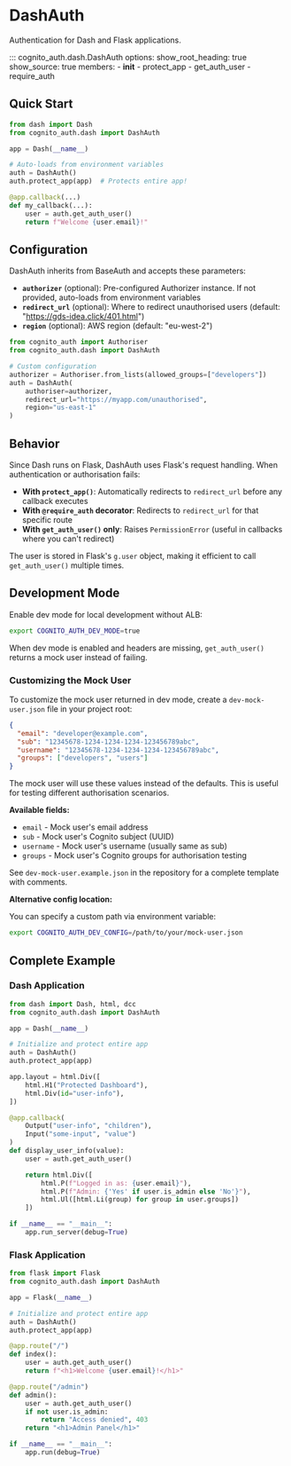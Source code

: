 # DashAuth

Authentication for Dash and Flask applications.

::: cognito_auth.dash.DashAuth
    options:
      show_root_heading: true
      show_source: true
      members:
        - __init__
        - protect_app
        - get_auth_user
        - require_auth

## Quick Start

```python
from dash import Dash
from cognito_auth.dash import DashAuth

app = Dash(__name__)

# Auto-loads from environment variables
auth = DashAuth()
auth.protect_app(app)  # Protects entire app!

@app.callback(...)
def my_callback(...):
    user = auth.get_auth_user()
    return f"Welcome {user.email}!"
```

## Configuration

DashAuth inherits from BaseAuth and accepts these parameters:

- **`authorizer`** (optional): Pre-configured Authorizer instance. If not provided, auto-loads from environment variables
- **`redirect_url`** (optional): Where to redirect unauthorised users (default: "https://gds-idea.click/401.html")
- **`region`** (optional): AWS region (default: "eu-west-2")

```python
from cognito_auth import Authoriser
from cognito_auth.dash import DashAuth

# Custom configuration
authorizer = Authoriser.from_lists(allowed_groups=["developers"])
auth = DashAuth(
    authoriser=authorizer,
    redirect_url="https://myapp.com/unauthorised",
    region="us-east-1"
)
```

## Behavior

Since Dash runs on Flask, DashAuth uses Flask's request handling. When authentication or authorisation fails:

- **With `protect_app()`**: Automatically redirects to `redirect_url` before any callback executes
- **With `@require_auth` decorator**: Redirects to `redirect_url` for that specific route
- **With `get_auth_user()` only**: Raises `PermissionError` (useful in callbacks where you can't redirect)

The user is stored in Flask's `g.user` object, making it efficient to call `get_auth_user()` multiple times.

## Development Mode

Enable dev mode for local development without ALB:

```bash
export COGNITO_AUTH_DEV_MODE=true
```

When dev mode is enabled and headers are missing, `get_auth_user()` returns a mock user instead of failing.

### Customizing the Mock User

To customize the mock user returned in dev mode, create a `dev-mock-user.json` file in your project root:

```json
{
  "email": "developer@example.com",
  "sub": "12345678-1234-1234-1234-123456789abc",
  "username": "12345678-1234-1234-1234-123456789abc",
  "groups": ["developers", "users"]
}
```

The mock user will use these values instead of the defaults. This is useful for testing different authorisation scenarios.

**Available fields:**
- `email` - Mock user's email address
- `sub` - Mock user's Cognito subject (UUID)
- `username` - Mock user's username (usually same as sub)
- `groups` - Mock user's Cognito groups for authorisation testing

See `dev-mock-user.example.json` in the repository for a complete template with comments.

**Alternative config location:**

You can specify a custom path via environment variable:

```bash
export COGNITO_AUTH_DEV_CONFIG=/path/to/your/mock-user.json
```

## Complete Example

### Dash Application

```python
from dash import Dash, html, dcc
from cognito_auth.dash import DashAuth

app = Dash(__name__)

# Initialize and protect entire app
auth = DashAuth()
auth.protect_app(app)

app.layout = html.Div([
    html.H1("Protected Dashboard"),
    html.Div(id="user-info"),
])

@app.callback(
    Output("user-info", "children"),
    Input("some-input", "value")
)
def display_user_info(value):
    user = auth.get_auth_user()

    return html.Div([
        html.P(f"Logged in as: {user.email}"),
        html.P(f"Admin: {'Yes' if user.is_admin else 'No'}"),
        html.Ul([html.Li(group) for group in user.groups])
    ])

if __name__ == "__main__":
    app.run_server(debug=True)
```

### Flask Application

```python
from flask import Flask
from cognito_auth.dash import DashAuth

app = Flask(__name__)

# Initialize and protect entire app
auth = DashAuth()
auth.protect_app(app)

@app.route("/")
def index():
    user = auth.get_auth_user()
    return f"<h1>Welcome {user.email}!</h1>"

@app.route("/admin")
def admin():
    user = auth.get_auth_user()
    if not user.is_admin:
        return "Access denied", 403
    return "<h1>Admin Panel</h1>"

if __name__ == "__main__":
    app.run(debug=True)
```
